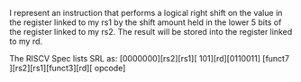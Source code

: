 I represent an instruction that performs a logical right shift on the value in the register linked to my rs1 by the shift amount held in the lower 5 bits of the register linked to my rs2. The result will be stored into the register linked to my rd.

The RISCV Spec lists SRL as:
[0000000][rs2][rs1][    101][rd][0110011]
[funct7    ][rs2][rs1][funct3][rd][  opcode]
